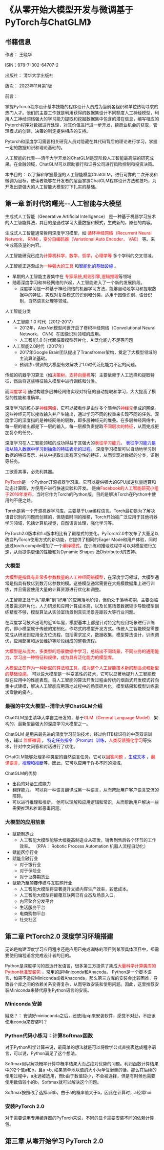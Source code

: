 # 《从零开始大模型开发与微调基于PyTorch与ChatGLM》

## 书籍信息

作者： 王晓华

ISIN：978-7-302-64707-2

 出版社： 清华大学出版社

版次： 2023年11月第1版





前言：

掌握PyTorch程序设计基本技能的程序设计人员成为当前各组织和单位热切寻求的热门人才。他们的主要工作就是利用获得的数据集设计不同额度人工神经模型，利用人工神经网络强大的学习能力提取和挖掘数据集中包含的潜在信息，编写相应的Pytorch程序对数据进行处理，对其价值进行进一步开发，魏商业机会的获取，管理模式的创建，决策的制定提供相应的支持。



Pytorch和深度学习需要相关研究人员对隐藏在其代码背后的理论进行学习，掌握一定的数据知识和理论基础的。

人工智能的代表---清华大学开发的ChatGLM是现阶段人工智能最高端的研究成果。在金融领域，ChatGLM可以帮助银行和证券公司进行风险控制和投资决策。 



本书目的： 以了解和掌握最强的人工智能模型ChatGLM，进行可靠的二次开发和微调为目标，使读者能够在开发者的层面掌握ChatGLM程序设计方法和技巧，为开发出更强大的人工智能大模型打下扎实的基础。 





## 第一章 新时代的曙光--人工智能与大模型



生成式人工智能（Generative Artificial Intelligence） 是一种基于机器学习技术的人工智能算法，其目的是通过学习大量数据和模式，生成新的，原创的内容。

生成式人工智能通常拆用深度学习模型，如<font color="red"> 循环神经网络（Recurrent Neural Network， RNN）</font>，<font color="red">变分自编码器（Variational Auto Encoder， VAE）</font> 等。来生成高质量的内容。

人工智能研究已成为<font color="red">计算机科学，数学，哲学，心理学等</font> 多个学科的交叉领域。 

人工智能正逐渐成为<font color="red">一种强大的工具</font> 和<font color="blue">智能化的基础设施</font> 。 

* 早期的人工智能主要集中在 <font color="red">专家系统</font>,<font color="red">规则引擎</font>,<font color="red">逻辑推理</font>等领域
* 随着深度学习和神经网络的兴起，人工智能进入了一个新的发展阶段。
  * 深度学习是一种基于神经网络的机器学习方法，能够自动地学习和提取数据中的特征，实现对复杂模式的识别和分类，适用于图像识别，语音识别，自然语言处理等领域。 



人工智能分类

* 人工智能 1.0 时代（2012-2017） 
  * 2012年，AlexNet模型问世开启了卷积神经网络（Convolutional Neural Network， CNN）在图像识别领域的应用。
  * 人工智能1.0 时代面临着模型碎片化，AI泛化能力不足等问题
* 人工智能2.0时代（2017年）
  * 2017年Google Brain团队提出了Transfromer架构，奠定了大模型领域的主流算法基础。
  * 预训练+微调的大模型有效解决了1.0时代泛化能力不足的问题。



传统的机器学习算法（如<font color="red">决策树，支持向量机</font>等）主要依赖于人工选择和提取特征，然后将这些特征输入模型中进行训练和分类。

而<font color="red">深度学习</font> 通过构建多层神经网络实现对特征的自动提取和学习，大大提高了模型的性能和准确率。

深度学习的核心是<font color="red">神经网络</font>，它可以被看作是由许多个简单的<font color="red">神经元</font>组成的网络。这些神经元可以接收输入并产生输出，通过学习不同的权重来实现不同的任务。<font>深度学习的深度</font>指的是神经网络的层数，即多层神经元的堆叠。在多层神经网络中，每一层的输出都是下一层的输入，每一层都负责提取<font color="red">不同层次的特征</font>，从而完成更加复杂的任务。

深度学习在人工智能领域的成功得益于其强大的<font color="red">表征学习能力</font>。  <font color="blue">表征学习能力是指从输入数据中学习到抽象的特征表示的过程。 </font> 深度学习模型可以自动地学习到数据的特征表示，并从中提取出具有区分性的特征，从而实现对数据的分类，识别等任务。 



工欲善其事，必先利其器。 

<font color="red">PyTorch</font>是一个Python开源机器学习库。它可以提供强大的GPU加速张量运算和动态计算图，方便用户进行快速实验和开发。 是由<font color="red">Facebook的人工智能研究小组于2016年发布</font>，当时它作为Torch的Python版，目的是解决Torch在Python中使用的不便之处。

Torch是另一个开源机器学习库。主要基于Lua编程语言。Torch最初是为了解决语音识别的问题而创建的，但随着时间的推移，Torch开始被广泛应用于其他机器学习领域，包括计算机视觉，自然语言处理，强化学习等。 

PyTorch2.0版本和1.x版本相比有了颠覆式的变化。PyTorch2.0中发布了大量足以改变PyTorch使用方式的新功能，它提供了相同的Eager Mode和用户体验，同时通过torch.compile增加了一个<font color="red">编译模式</font>，在训练和推理过程中可以对模型进行加速，从而提供更佳的性能和对Dynamic Shapes 及Distributed的支持。 



### 大模型

<font color="red">大模型是指具有非常多参数数量的人工神经网络模型</font>，在深度学习领域，大模型通常是指具有数亿到数万亿参数的模。这些模型通常需要在大规模数据集上进行训练，并且需要使用大量的计算资源进行优化和调整。 



人工智能正处于从"能用"到“好用”的应用落地阶段，但仍处于落地初期，主要面临场景需求碎片化，人力研发和应用计算成本高，以及长尾场景数据较少导致模型训练精度不够，模型算法从实验室场景到真实场景差距较大等行业问题。



在深度学习技术出现的近10年里，模型基本上都是针对特定的应用场景进行训练的，即小模型属于传统的定制化，作坊式的模型开发方式。传统人工智能模型需要完成从研发到应用全方位流程，包括需求定义，数据收集，模型算法设计，训练调优，应用部署和运营维护等阶段组成的整套流程。



<font color="red">大模型是从庞大，多类型的场景数据中学习，总结出不同场景，不同业务的通用能力，学习出一种特征和规律，成为具有泛化能力的模型库。</font>



<font color="red">大模型正在作为一种新型的算法和工具，成为整个人工智能技术新的制高点和新型的基础设施。 </font> 可以说大模型是一种变革性的技术，它可以显著地提升人工智能模型在应用中的性能表现，将人工智能的算法开发过程由传统的烟囱式开发模式转向集中式建模，解决人工智能应用落地过程中的场景碎片化，模型结果和模型训练需求零散的痛点。



### 最强的中文大模型--清华大学ChatGLM介绍

ChatGLM是由清华大学自主研发的，基于<font color="red">GLM（General Language Model）</font> 架构的，最新型最强大的深度学习大模型之一。 

ChatGLM 是用来最先进的深度学习前沿技术，经过约1TB标识符的中英双语训练，辅以 <font color="red">监督微调</font> ， <font color="blue">特定任务指令（Prompt）训练</font>，<font color="red">人类反馈强化学习</font>等技术，针对中文问答和对话进行了优化。

CHatGLM能够处理多种类型的自然语言任务。它可以<font color="red">回答问题</font> ，<font color="blue">生成文本</font> ，<font color="red">翻译语言</font>，<font color="blue">推理和推断</font>等。因此，它可以应用于许多不同的领域。



ChatGLM的优势

* 出色的对话生成能力
* 翻译能力。 可以将一种语言翻译成另一种语言，从而帮助用户客户语言交流的障碍。 
* 可以进行推理和推断。 他可以理解和应用逻辑和常识，从而帮助用户解决一些需要推理和推断恶毒问题。 



### 大模型的应用前景

* 赋能制造业
  * 人工智能大模型能够大幅提高制造业从研发，销售到售后各个环节的工作效率。 （RPA： Robotic Process Automation 机器人流程自动化）
* 赋能医疗行业
* 赋能金融行业
  * 对于银行业
  * 对于保险业
  * 对于证券期货业
* 赋能乃至颠覆传媒与互联网行业
  * 人工智能大模型将显著提升文娱内容生产效率，较低成本。 
  * 人工智能大模型将颠覆互联网已有业态及场景入口。
  * 内容聚合分发平台
  * 生活服务平台
  * 电商购物平台
  * 社交社区







## 第二章 PtTorch2.0 深度学习环境搭建

无论是构建深度学习应用程序还是应用已完成训练的项目到某项具体项目中，都需要使用编程语言完成设计者的目的。

Python是深度学习的首选开发语言，很多第三方提供了集成<font color="red">大量科学计算类库的Python标准安装包</font> ，常用的是Miniconda和Anacoda。 Python是一个脚本语言，如果不适应Miniconda或者Anaconda，那么第三方库的安装会比较困难，导致各个库之间的依赖关系变得复杂，从而导致安装和使用问题。因此，这里推荐安装Miniconda来替代原生Python语言的安装。 



### Miniconda 安装

疑惑？： 安装好minioconda之后，还使用pip来安装软件，感觉不对劲，不应该使用conda来安装吗？



### Python代码小练习：计算Softmax函数

对于Python科学计算来说，最简单的想法就是可以将数学公式直接表达成程序语言，可以说，Python满足了这个想法。 



Softmax用以解决概率计算中概率结果大而占绝对优势的问题。利润函数计算结果中的2个值a和b，且a >b,  如果简单地以值的大小为单位衡量的话，那么在后续的使用过程中，a永远被选用，而b由于数值较小，不会被选择，但是有时候也需要使用数值较小的b，Softmax就可以解决这个问题。 

Softmax按照改了选择a和b，由于a的概率值大于b，因此在计算时，a经常hui



### 安装PyTorch 2.0

对于需要调用专用编译器的PyTorch来说，不同的显卡需要安装不同的依赖计算包。



## 第三章 从零开始学习 PyTorch 2.0



























